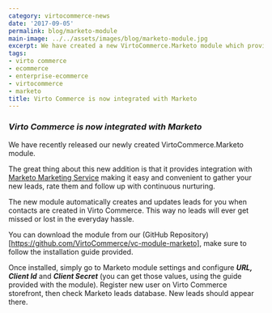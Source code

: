 ```yaml
---
category: virtocommerce-news
date: '2017-09-05'
permalink: blog/marketo-module
main-image: ../../assets/images/blog/marketo-module.jpg
excerpt: We have created a new VirtoCommerce.Marketo module which provides integration with https://marketo.com Marketing Service, allowing more effective work with clients, to create and update leads.
tags:
- virto commerce
- ecommerce
- enterprise-ecommerce
- virtocommerce
- marketo
title: Virto Commerce is now integrated with Marketo
---
```

### <dfn>Virto Commerce is now integrated with Marketo</dfn>

We have recently released our newly created VirtoCommerce.Marketo module. 

The great thing about this new addition is that it provides integration with [Marketo Marketing Service](https://marketo.com) making it easy and convenient to gather your new leads, rate them and follow up with continuous nurturing.

The new module automatically creates and updates leads for you when contacts are created in Virto Commerce. This way no leads will ever get missed or lost in the everyday hassle. 

You can download the module from our (GitHub Repository)[https://github.com/VirtoCommerce/vc-module-marketo], make sure to follow the installation guide provided.

Once installed, simply go to Marketo module settings and configure <strong>*URL, Client Id*</strong> and <strong>*Client Secret*</strong> (you can get those values, using the guide provided with the module). Register new user on Virto Commerce storefront, then check Marketo leads database. New leads should appear there.
